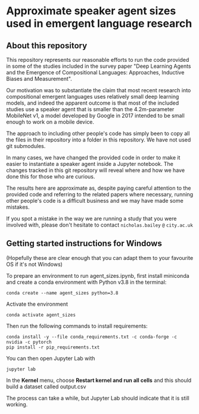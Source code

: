 # Approximate speaker agent sizes used in emergent language research

## About this repository

This repository represents our reasonable efforts to run the code provided in some of the studies included in the survey paper "Deep Learning Agents and the Emergence of Compositional
Languages: Approaches, Inductive Biases and Measurement".

Our motivation was to substantiate the claim that most recent research into compositional emergent languages uses relatively small deep learning models, and indeed the apparent outcome is that most of the included studies use a speaker agent that is smaller than the 4.2m-parameter MobileNet v1, a model developed by Google in 2017 intended to be small enough to work on a mobile device.

The approach to including other people's code has simply been to copy all the files in their repository into a folder in this repository. We have not used git submodules.

In many cases, we have changed the provided code in order to make it easier to instantiate a speaker agent inside a Jupyter notebook. The changes tracked in this git repository will reveal where and how we have done this for those who are curious.

The results here are approximate as, despite paying careful attention to the provided code and referring to the related papers where necessary, running other people's code is a difficult business and we may have made some mistakes.

If you spot a mistake in the way we are running a study that you were involved with, please don't hesitate to contact `nicholas.bailey` `@` `city.ac.uk`

## Getting started instructions for Windows

(Hopefully these are clear enough that you can adapt them to your favourite OS if it's not Windows)

To prepare an environment to run agent_sizes.ipynb, first install miniconda and create a conda environment with Python v3.8 in the terminal:

```
conda create --name agent_sizes python=3.8
```

Activate the environment

```
conda activate agent_sizes
```

Then run the following commands to install requirements:

```
conda install -y --file conda_requirements.txt -c conda-forge -c nvidia -c pytorch
pip install -r pip_requirements.txt
```

You can then open Jupyter Lab with

```
jupyter lab
```

In the **Kernel** menu, choose **Restart kernel and run all cells** and this should build a dataset called output.csv

The process can take a while, but Jupyter Lab should indicate that it is still working.